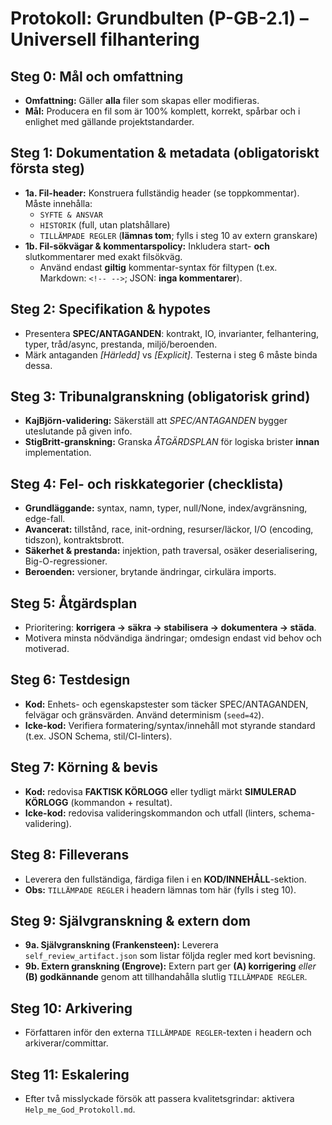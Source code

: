<!-- BEGIN FILE: docs/ai_protocols/Grundbulten_Protokoll.md
SYFTE & ANSVAR:
Detta är "Grundbulten" (P-GB-2.1), ett universellt och tvingande protokoll för all generering och modifiering av filer (kod, dokumentation, konfiguration, etc.). Det säkerställer att varje leverans är komplett, konsekvent dokumenterad, verifierad, testad och spårbar.

HISTORIK:
* v1.0 (2025-08-16): Initialt förslag, fokuserat enbart på kod.
* v2.0 (2025-08-16): Omarbetad till ett universellt protokoll, men med otillräcklig teknisk detaljnivå.
* v2.1 (2025-08-16): (Help me God - StigBritt Tribunal) Slutgiltig syntes. Kombinerar den universella strukturen från v2.0 med den tekniska rigorösiteten från ”idiotsäkert”-direktivet.
 
 TILLÄMPADE REGLER (Frankensteen v5.4):
* GR4 – Strikt interaktionskontrakt: Självgranskning + extern domslut-loop; definierad outputordning och ansvar (§9).
* GR5 – Tribunal/Red Team-grind: KajBjörn-validering av SPEC och StigBritt-granskning av åtgärdsplan är obligatoriska (§3).
* GR6 – Processrefaktorering: Ad-hoc ersatt av reproducerbar pipeline med tydliga grindar och verktygssteg (§0, §5–§11).
* GR7 – Historik & spårbarhet: Full historik i header och BEGIN/END med filsökväg; inga platshållare (§1a–§1b).

Övriga tillämpade policies:
* Help me God – Eskalering efter två misslyckade försök (§11).
* Red Team Alter Ego – StigBritt formaliserad som oberoende granskare (§3).

Datum: 2025-08-16
Extern granskare: Engrove (godkänd för införing i Steg 10)

END HEADER -->

# Protokoll: **Grundbulten** (P-GB-2.1) – Universell filhantering

## Steg 0: Mål och omfattning
- **Omfattning:** Gäller **alla** filer som skapas eller modifieras.
- **Mål:** Producera en fil som är 100% komplett, korrekt, spårbar och i enlighet med gällande projektstandarder.

## Steg 1: Dokumentation & metadata (obligatoriskt första steg)
- **1a. Fil-header:** Konstruera fullständig header (se toppkommentar). Måste innehålla:
  - `SYFTE & ANSVAR`
  - `HISTORIK` (full, utan platshållare)
  - `TILLÄMPADE REGLER` (**lämnas tom**; fylls i steg 10 av extern granskare)
- **1b. Fil-sökvägar & kommentarspolicy:** Inkludera start- **och** slutkommentarer med exakt filsökväg.
  - Använd endast **giltig** kommentar-syntax för filtypen (t.ex. Markdown: `<!-- -->`; JSON: **inga kommentarer**).

## Steg 2: Specifikation & hypotes
- Presentera **SPEC/ANTAGANDEN**: kontrakt, IO, invarianter, felhantering, typer, tråd/async, prestanda, miljö/beroenden.
- Märk antaganden *[Härledd]* vs *[Explicit]*. Testerna i steg 6 måste binda dessa.

## Steg 3: Tribunalgranskning (obligatorisk grind)
- **KajBjörn-validering:** Säkerställ att *SPEC/ANTAGANDEN* bygger uteslutande på given info.
- **StigBritt-granskning:** Granska *ÅTGÄRDSPLAN* för logiska brister **innan** implementation.

## Steg 4: Fel- och riskkategorier (checklista)
- **Grundläggande:** syntax, namn, typer, null/None, index/avgränsning, edge-fall.
- **Avancerat:** tillstånd, race, init-ordning, resurser/läckor, I/O (encoding, tidszon), kontraktsbrott.
- **Säkerhet & prestanda:** injektion, path traversal, osäker deserialisering, Big-O-regressioner.
- **Beroenden:** versioner, brytande ändringar, cirkulära imports.

## Steg 5: Åtgärdsplan
- Prioritering: **korrigera → säkra → stabilisera → dokumentera → städa**.
- Motivera minsta nödvändiga ändringar; omdesign endast vid behov och motiverad.

## Steg 6: Testdesign
- **Kod:** Enhets- och egenskapstester som täcker SPEC/ANTAGANDEN, felvägar och gränsvärden. Använd determinism (`seed=42`).
- **Icke-kod:** Verifiera formatering/syntax/innehåll mot styrande standard (t.ex. JSON Schema, stil/CI-linters).

## Steg 7: Körning & bevis
- **Kod:** redovisa **FAKTISK KÖRLOGG** eller tydligt märkt **SIMULERAD KÖRLOGG** (kommandon + resultat).
- **Icke-kod:** redovisa valideringskommandon och utfall (linters, schema-validering).

## Steg 8: Filleverans
- Leverera den fullständiga, färdiga filen i en **KOD/INNEHÅLL**-sektion.
- **Obs:** `TILLÄMPADE REGLER` i headern lämnas tom här (fylls i steg 10).

## Steg 9: Självgranskning & extern dom
- **9a. Självgranskning (Frankensteen):** Leverera `self_review_artifact.json` som listar följda regler med kort bevisning.
- **9b. Extern granskning (Engrove):** Extern part ger **(A) korrigering** *eller* **(B) godkännande** genom att tillhandahålla slutlig `TILLÄMPADE REGLER`.

## Steg 10: Arkivering
- Författaren inför den externa `TILLÄMPADE REGLER`-texten i headern och arkiverar/committar.

## Steg 11: Eskalering
- Efter två misslyckade försök att passera kvalitetsgrindar: aktivera `Help_me_God_Protokoll.md`.

<!-- END FILE: docs/ai_protocols/Grundbulten_Protokoll.md -->
